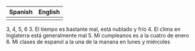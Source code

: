 # 

| Spanish | English |
| ------- | ------- |
|         |         |

3, 4, 5, 6
3. El tiempo es bastante mal, está nublado y frío
4. El clima en Inglaterra está generalmente mal
5. Mi cumpleanos es a la cuatro de enero
6. Mi clases de espanol a la una de la manana en lunes y miércoles